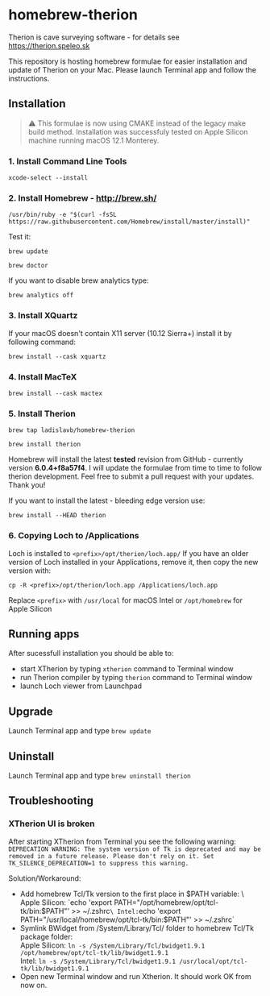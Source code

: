 # homebrew-therion

Therion is cave surveying software - for details see https://therion.speleo.sk

This repository is hosting homebrew formulae for easier installation and update of Therion on your Mac. Please launch Terminal app and follow the instructions.

## Installation

> :warning: This formulae is now using CMAKE instead of the legacy make build method. Installation was successfuly tested on Apple Silicon machine running macOS 12.1 Monterey.

### 1. Install Command Line Tools

`xcode-select --install`

### 2. Install Homebrew - http://brew.sh/

`/usr/bin/ruby -e "$(curl -fsSL https://raw.githubusercontent.com/Homebrew/install/master/install)"`

Test it:

`brew update`

`brew doctor`

If you want to disable brew analytics type:

`brew analytics off`

### 3. Install XQuartz

If your macOS doesn't contain X11 server (10.12 Sierra+) install it by following command:

`brew install --cask xquartz`

### 4. Install MacTeX

`brew install --cask mactex`

### 5. Install Therion

`brew tap ladislavb/homebrew-therion`

`brew install therion`

Homebrew will install the latest **tested** revision from GitHub - currently version **6.0.4+f8a57f4**. I will update the formulae from time to time to follow therion development. Feel free to submit a pull request with your updates. Thank you!

If you want to install the latest - bleeding edge version use:

`brew install --HEAD therion`

### 6. Copying Loch to /Applications

Loch is installed to `<prefix>/opt/therion/loch.app/` If you have an older version of Loch installed in your Applications, remove it, then copy the new version with:

`cp -R <prefix>/opt/therion/loch.app /Applications/loch.app`

Replace `<prefix>` with `/usr/local` for macOS Intel or `/opt/homebrew` for Apple Silicon

## Running apps

After sucessfull installation you should be able to:

- start XTherion by typing `xtherion` command to Terminal window
- run Therion compiler by typing `therion` command to Terminal window
- launch Loch viewer from Launchpad

## Upgrade

Launch Terminal app and type `brew update`

## Uninstall

Launch Terminal app and type `brew uninstall therion`

## Troubleshooting

### XTherion UI is broken

After starting XTherion from Terminal you see the following warning: `DEPRECATION WARNING: The system version of Tk is deprecated and may be removed in a future release. Please don't rely on it. Set TK_SILENCE_DEPRECATION=1 to suppress this warning.`

Solution/Workaround:

- Add homebrew Tcl/Tk version to the first place in $PATH variable: \
Apple Silicon: `echo 'export PATH="/opt/homebrew/opt/tcl-tk/bin:$PATH"' >> ~/.zshrc` \
Intel: `echo 'export PATH="/usr/local/homebrew/opt/tcl-tk/bin:$PATH"' >> ~/.zshrc`
- Symlink BWidget from /System/Library/Tcl/ folder to homebrew Tcl/Tk package folder: \
Apple Silicon: `ln -s /System/Library/Tcl/bwidget1.9.1 /opt/homebrew/opt/tcl-tk/lib/bwidget1.9.1` \
Intel: `ln -s /System/Library/Tcl/bwidget1.9.1 /usr/local/opt/tcl-tk/lib/bwidget1.9.1`
- Open new Terminal window and run Xtherion. It should work OK from now on.
